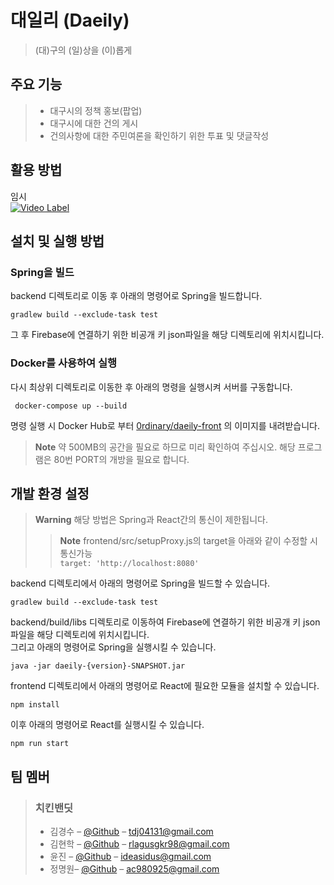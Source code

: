 # 대일리 (Daeily)

> (대)구의 (일)상을 (이)롭게

<!--[![NPM Version][npm-image]][npm-url]-->
<!--[![Build Status][travis-image]][travis-url]-->
<!--[![Downloads Stats][npm-downloads]][npm-url]-->

## 주요 기능
>* 대구시의 정책 홍보(팝업)
>* 대구시에 대한 건의 게시
>* 건의사항에 대한 주민여론을 확인하기 위한 투표 및 댓글작성

## 활용 방법
임시  
[![Video Label](http://img.youtube.com/vi/uLR1RNqJ1Mw/0.jpg)](https://youtu.be/uLR1RNqJ1Mw?t=0s)

## 설치 및 실행 방법
### Spring을 빌드
backend 디렉토리로 이동 후 아래의 명령어로 Spring을 빌드합니다.
```shell
gradlew build --exclude-task test
```
그 후 Firebase에 연결하기 위한 비공개 키 json파일을 해당 디렉토리에 위치시킵니다.
### Docker를 사용하여 실행
다시 최상위 디렉토리로 이동한 후 아래의 명령을 실행시켜 서버를 구동합니다.
```shell
 docker-compose up --build
```
명령 실행 시 Docker Hub로 부터 [0rdinary/daeily-front](https://hub.docker.com/r/0rdinary/daeily-front) 의 이미지를 내려받습니다.

>**Note**
>약 500MB의 공간을 필요로 하므로 미리 확인하여 주십시오.
해당 프로그램은 80번 PORT의 개방을 필요로 합니다.

## 개발 환경 설정
>**Warning**
>해당 방법은 Spring과 React간의 통신이 제한됩니다.
>>**Note**
>>frontend/src/setupProxy.js의 target을 아래와 같이 수정할 시 통신가능  
>> ```target: 'http://localhost:8080'```

backend 디렉토리에서 아래의 명령어로 Spring을 빌드할 수 있습니다.
```shell
gradlew build --exclude-task test
```
backend/build/libs 디렉토리로 이동하여 Firebase에 연결하기 위한 비공개 키 json파일을 해당 디렉토리에 위치시킵니다.   
그리고 아래의 명령어로 Spring을 실행시킬 수 있습니다.
```shell
java -jar daeily-{version}-SNAPSHOT.jar
```
frontend 디렉토리에서 아래의 명령어로 React에 필요한 모듈을 설치할 수 있습니다.
```shell
npm install
```
이후 아래의 명령어로 React를 실행시킬 수 있습니다.
```shell
npm run start
```

## 팀 멤버
>### 치킨밴딧
>* 김경수 – [@Github](https://github.com/Roy052) – tdj04131@gmail.com  
>* 김현학 – [@Github](https://github.com/crihit) – rlagusgkr98@gmail.com  
>* 윤진 – [@Github](https://github.com/ideasidus) – ideasidus@gmail.com  
>* 정명원– [@Github](https://github.com/0rdinary) – ac980925@gmail.com  